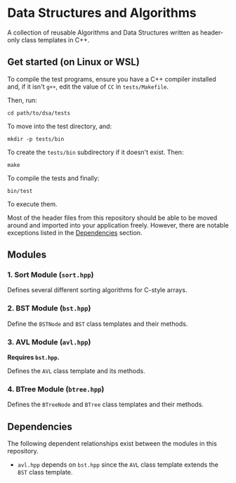 # Data Structures and Algorithms

A collection of reusable Algorithms and Data Structures written as header-only class templates in C++.

## Get started (on Linux or WSL)

To compile the test programs, ensure you have a C++ compiler installed and, if it isn't `g++`, edit the value of `CC` in `tests/Makefile`. 

Then, run:
```
cd path/to/dsa/tests
```

To move into the test directory, and:
```
mkdir -p tests/bin
```

To create the `tests/bin` subdirectory if it doesn't exist. Then:
```
make
```

To compile the tests and finally:
```
bin/test
```

To execute them.  

Most of the header files from this repository should be able to be moved around and imported into your application freely. However, there are notable exceptions listed in the [Dependencies](#dependencies) section.

## Modules

### 1. Sort Module (`sort.hpp`)

Defines several different sorting algorithms for C-style arrays.

### 2. BST Module (`bst.hpp`)

Define the `BSTNode` and `BST` class templates and their methods.

### 3. AVL Module (`avl.hpp`)

**Requires `bst.hpp`.**

Defines the `AVL` class template and its methods.

### 4. BTree Module (`btree.hpp`)

Defines the `BTreeNode` and `BTree` class templates and their methods.

## Dependencies

The following dependent relationships exist between the modules in this repository.

- `avl.hpp` depends on `bst.hpp` since the `AVL` class template extends the `BST` class template.
